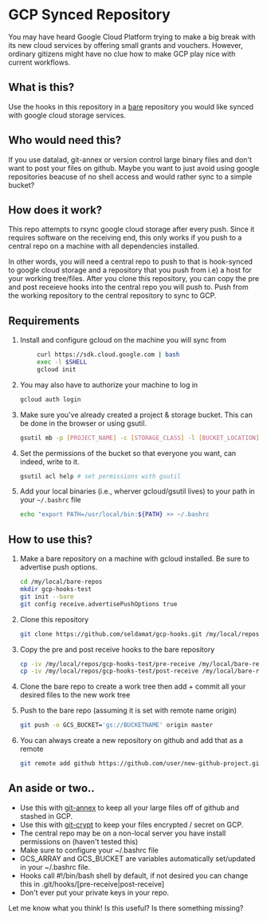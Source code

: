 # GCP Synced Repository 
You may have heard Google Cloud Platform trying to make a big break with its new cloud services by offering small grants and vouchers. However, ordinary gitizens might have no clue how to make GCP play nice with current workflows. 

## What is this?
Use the hooks in this repository in a [bare](http://www.saintsjd.com/2011/01/what-is-a-bare-git-repository/) repository you would like synced with google cloud storage services.

## Who would need this?
If you use datalad, git-annex or version control large binary files and don't want to post your files on github. Maybe you want to just avoid using google repositories beacuse of no shell access and would rather sync to a simple bucket?

## How does it work?
This repo attempts to rsync google cloud storage after every push. Since it requires software on the receiving end, this only works if you push to a central repo on a machine with all dependencies installed. 

In other words, you will need a central repo to push to that is hook-synced to google cloud storage and a repository that you push from i.e) a host for your working tree/files. After you clone this repository, you can copy the pre and post receieve hooks into the central repo you will push to. Push from the working repository to the central repository to sync to GCP.

## Requirements
1. Install and configure gcloud on the machine you will sync from
```bash
     	curl https://sdk.cloud.google.com | bash
     	exec -l $SHELL
     	gcloud init
```

2. You may also have to authorize your machine to log in
	```bash
	gcloud auth login
	```

3. Make sure you've already created a project & storage bucket. This can be done in the browser or using gsutil.
	```bash
	gsutil mb -p [PROJECT_NAME] -c [STORAGE_CLASS] -l [BUCKET_LOCATION] gs://[BUCKETNAME]
	```

4. Set the permissions of the bucket so that everyone you want, can indeed, write to it.
	```bash
	gsutil acl help # set permissions with gsutil
	```

5. Add your local binaries (i.e., wherver gcloud/gsutil lives) to your path in your `~/.bashrc` file
	```bash
	echo "export PATH=/usr/local/bin:${PATH} >> ~/.bashrc
	```

## How to use this?
1. Make a bare repository on a machine with gcloud installed. Be sure to advertise push options.
	```bash
	cd /my/local/bare-repos
	mkdir gcp-hooks-test
	git init --bare
	git config receive.advertisePushOptions true
	```

2. Clone this repository
	```bash
	git clone https://github.com/seldamat/gcp-hooks.git /my/local/repos/gcp-hooks-test
	```

3. Copy the pre and post receive hooks to the bare repository
	```bash
	cp -iv /my/local/repos/gcp-hooks-test/pre-receive /my/local/bare-repos/gcp-hooks-test/hooks/
	cp -iv /my/local/repos/gcp-hooks-test/post-receive /my/local/bare-repos/gcp-hooks-test/hooks/
	```

4. Clone the bare repo to create a work tree then add + commit all your desired files to the new work tree

5. Push to the bare repo (assuming it is set with remote name origin)
	```bash
	git push -o GCS_BUCKET='gs://BUCKETNAME' origin master
	```

6. You can always create a new repository on github and add that as a remote
	```bash
	git remote add github https://github.com/user/new-github-project.git
	```


## An aside or two..
* Use this with [git-annex](https://git-annex.branchable.com/) to keep all your large files off of github and stashed in GCP.
* Use this with [git-crypt](https://www.agwa.name/projects/git-crypt/) to keep your files encrypted / secret on GCP.
* The central repo may be on a non-local server you have install permissions on (haven't tested this)
* Make sure to configure your ~/.bashrc file
* GCS_ARRAY and GCS_BUCKET are variables automatically set/updated in your ~/.bashrc file.
* Hooks call #!/bin/bash shell by default, if not desired you can change this in .git/hooks/[pre-receive|post-receive]
* Don't ever put your private keys in your repo.

Let me know what you think! Is this useful? Is there something missing?

